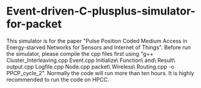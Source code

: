 # Event-driven-C-plusplus-simulator-for-packet
This simulator is for the paper "Pulse Position Coded Medium Access in Energy-starved Networks for Sensors and Internet of Things".
Before run the simulator, please compile the cpp files first using "g++ Cluster_Interleaving.cpp Event.cpp Initialize\ Function\ and\ Result\ output.cpp Logfile.cpp Node.cpp packet\ Wireless\ Routing.cpp -o PPCP_cycle_2". 
Normally the code will run more than ten hours. It is highly recommended to run the code on HPCC. 
